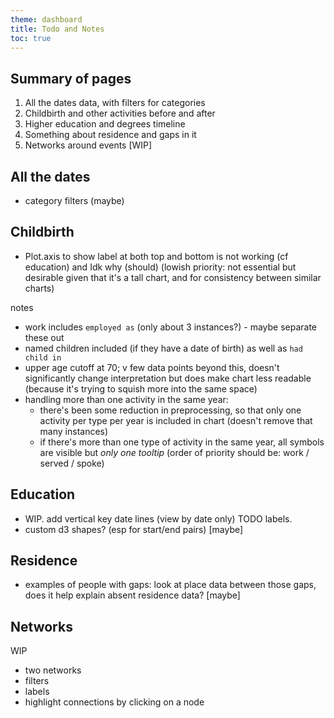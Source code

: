 ```yaml
---
theme: dashboard
title: Todo and Notes
toc: true
---
```



Summary of pages
------

1. All the dates data, with filters for categories
2. Childbirth and other activities before and after
3. Higher education and degrees timeline 
4. Something about residence and gaps in it 
6. Networks around events [WIP] 



All the dates
------------
 
- category filters (maybe)


Childbirth
----------

- Plot.axis to show label at both top and bottom is not working (cf education) and Idk why (should) (lowish priority: not essential but desirable given that it's a tall chart, and for consistency between similar charts)

notes

- work includes `employed as` (only about 3 instances?) - maybe separate these out
- named children included (if they have a date of birth) as well as `had child in`
- upper age cutoff at 70; v few data points beyond this, doesn't significantly change interpretation but does make chart less readable (because it's trying to squish more into the same space)
- handling more than one activity in the same year:
	- there's been some reduction in preprocessing, so that only one activity per type per year is included in chart (doesn't remove that many instances)
	- if there's more than one type of activity in the same year, all symbols are visible but *only one tooltip* (order of priority should be: work / served / spoke)


Education
--------

- WIP. add vertical key date lines (view by date only) TODO labels.
- custom d3 shapes? (esp for start/end pairs) [maybe]


Residence
--------

- examples of people with gaps: look at place data between those gaps, does it help explain absent residence data? [maybe]


Networks
-------

WIP

- two networks
- filters 
- labels
- highlight connections by clicking on a node

